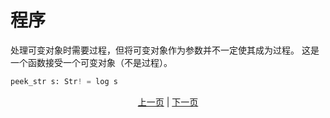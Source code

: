 # 程序

处理可变对象时需要过程，但将可变对象作为参数并不一定使其成为过程。
这是一个函数接受一个可变对象（不是过程）。

```python
peek_str s: Str! = log s
```

<p align='center'>
    <a href='./07_side_effect.md'>上一页</a> | <a href='./09_builtin_procs.md'>下一页</a>
</p>
